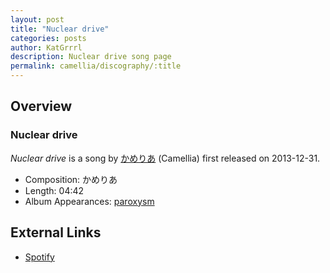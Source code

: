 ```yaml
---
layout: post
title: "Nuclear drive"
categories: posts
author: KatGrrrl
description: Nuclear drive song page
permalink: camellia/discography/:title
---
```


## Overview

### Nuclear drive

*Nuclear drive* is a song by [かめりあ](/camellia) (Camellia) first released on 2013-12-31.

* Composition: かめりあ
* Length: 04:42
* Album Appearances: [paroxysm](<{% link postsInclude/_posts/camellia/albums/paroxysm/2023-12-05-paroxysm.md%}>)

## External Links

* [Spotify](https://open.spotify.com/track/2vraWY9NaYHDDnbAVWq5Bf?si=c60e288111ec436f)
